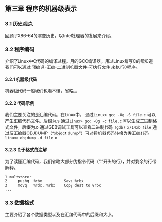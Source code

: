 ## 第三章 程序的机器级表示 ##
### 3.1 历史观点 ###
  回顾了X86-64的演变历史，以Intel处理器的发展来介绍。
 
### 3.2 程序编码 ###
  介绍了Linux中C代码的编译过程。用的GCC编译器。用过Linux编写C的都知道 我们可以通过 预编译-汇编-二进制机器文件-可执行文件 来执行C程序。
#### 3.2.1 机器级代码
机器级代码一般我们也看不懂，省略。。
#### 3.2.2 代码示例
我们主要关注的是汇编代码。在Linux中，
通过`Linux> gcc -Og -S file.c` 可以产生汇编代码文件。后缀为.s
通过`Linux> gcc -Og -c file.c` 可以生成二进制格式文件。后缀为.o 
通过GDB调试工具可以查看二进制代码`（gdb) x/14xb file`
通过反汇编器OBJDUMP（“object dump”）可以将机器代码转换为类汇编代码`linux> objdump -d file.o`
#### 3.2.3 关于格式的注解
为了读懂汇编代码，我们省略大部分伪指令代码（“.”开头的行），并对剩余的行带解释。

    1 multstore:
    2     pushq  %rbx          Save %rbx
    3     movq   %rdx, %rbx    Copy dest to %rbx
    ...

### 3.3 数据格式 ###
主要介绍了各个数据类型以及在汇编代码中的后缀和大小。

